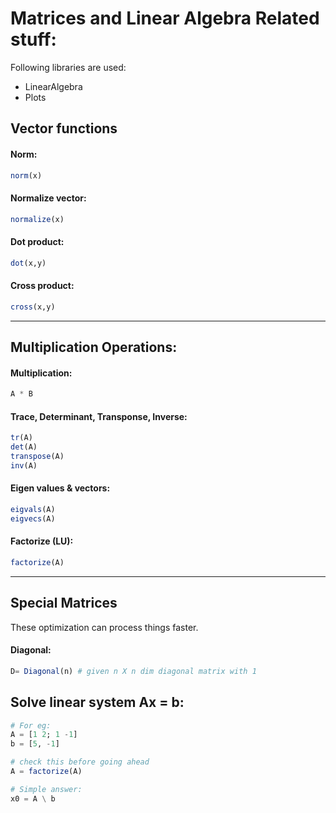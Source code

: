# Matrices and Linear Algebra Related stuff:

Following libraries are used:
* LinearAlgebra
* Plots

## Vector functions

#### Norm:
```julia
norm(x)
```

#### Normalize vector:
```julia
normalize(x)
```

#### Dot product:
```julia
dot(x,y)
```

#### Cross product:
```julia
cross(x,y)
```

___
## Multiplication Operations:

#### Multiplication:
```julia
A * B
```

#### Trace, Determinant, Transponse, Inverse:
```julia
tr(A)
det(A)
transpose(A)
inv(A)
```

#### Eigen values & vectors:
```julia
eigvals(A)
eigvecs(A)
```

#### Factorize (LU):
```julia
factorize(A)
```

___
## Special Matrices
These optimization can process things faster.

#### Diagonal:
```julia
D= Diagonal(n) # given n X n dim diagonal matrix with 1
```

## Solve linear system Ax = b:
```julia
# For eg:
A = [1 2; 1 -1]
b = [5, -1]

# check this before going ahead
A = factorize(A)

# Simple answer: 
x0 = A \ b
```

